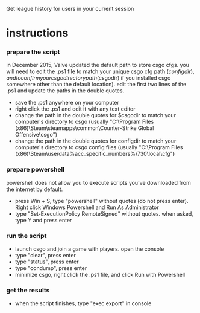 Get league history for users in your current session

# instructions
### prepare the script
in December 2015, Valve updated the default path to store csgo cfgs. you will need to edit the .ps1 file to match your unique csgo cfg path ($configdir), and to confirm your csgo directory path ($csgodir) if you installed csgo somewhere other than the default location). edit the first two lines of the .ps1 and update the paths in the double quotes.

* save the .ps1 anywhere on your computer
* right click the .ps1 and edit it with any text editor
* change the path in the double quotes for $csgodir to match your computer's directory to csgo (usually "C:\Program Files (x86)\Steam\steamapps\common\Counter-Strike Global Offensive\csgo")
* change the path in the double quotes for configdir to match your computer's directory to csgo config files (usually "C:\Program Files (x86)\Steam\userdata\%acc_specific_numbers%\730\local\cfg")

### prepare powershell
powershell does not allow you to execute scripts you've downloaded from the internet by default.

* press Win + S, type "powershell" without quotes (do not press enter). Right click Windows Powershell and Run As Administrator
* type "Set-ExecutionPolicy RemoteSigned" without quotes. when asked, type Y and press enter

### run the script
* launch csgo and join a game with players. open the console
* type "clear", press enter
* type "status", press enter
* type "condump", press enter
* minimize csgo, right click the .ps1 file, and click Run with Powershell
	
### get the results
* when the script finishes, type "exec export" in console
